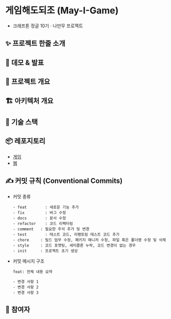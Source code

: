 ﻿# 게임해도되조 (May-I-Game)

- 크래프톤 정글 10기 · 나만무 프로젝트

## ✨ 프로젝트 한줄 소개

## 🚀 데모 & 발표

## 🧭 프로젝트 개요

## 🏗️ 아키텍처 개요

## 🧰 기술 스택

## 📦 레포지토리
- [게임](https://github.com/May-I-Game/stack-guys)
- [웹](https://github.com/May-I-Game/stack-guys-web)

## ✍️ 커밋 규칙 (Conventional Commits)

- 커밋 종류

  ```
  - feat 		: 새로운 기능 추가
  - fix 		: 버그 수정
  - docs 		: 문서 수정
  - refactor 	: 코드 리팩터링
  - comment   : 필요한 주석 추가 및 변경
  - test 		: 테스트 코드, 리팽토링 테스트 코드 추가
  - chore     : 빌드 업무 수정, 패키지 매니저 수정, 파일 혹은 폴더명 수정 및 삭제
  - style     : 코드 포맷팅, 세미콜론 누락, 코드 변경이 없는 경우
  - init      : 프로젝트 초기 생성
  ```

- 커밋 메시지 구조

  ```
  feat: 전체 내용 요약

  - 변경 사항 1
  - 변경 사항 2
  - 변경 사항 3
  ```

## 👥 참여자





